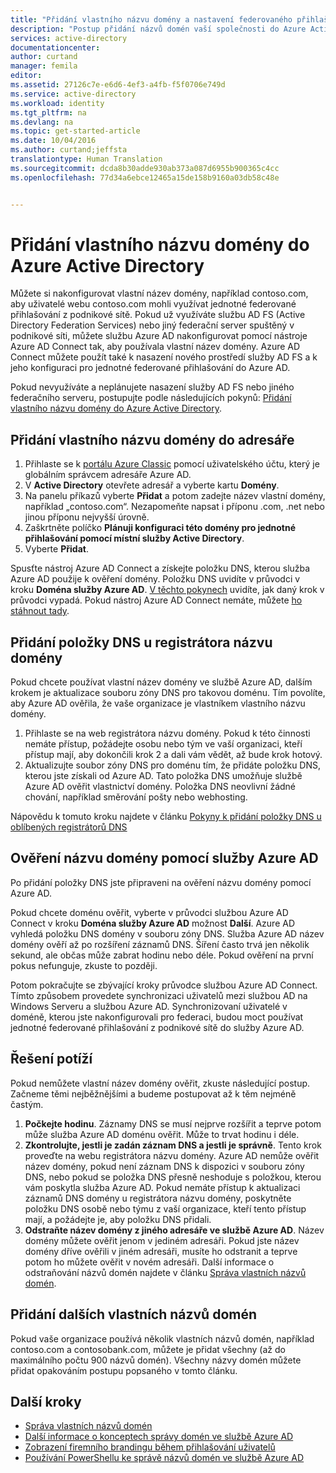 ```yaml
---
title: "Přidání vlastního názvu domény a nastavení federovaného přihlašování ve službě Azure Active Directory | Dokumentace Microsoftu"
description: "Postup přidání názvů domén vaší společnosti do Azure Active Directory a postup nastavení federovaného přihlašování mezi Azure Active Directory a místním federačním řešením."
services: active-directory
documentationcenter: 
author: curtand
manager: femila
editor: 
ms.assetid: 27126c7e-e6d6-4ef3-a4fb-f5f0706e749d
ms.service: active-directory
ms.workload: identity
ms.tgt_pltfrm: na
ms.devlang: na
ms.topic: get-started-article
ms.date: 10/04/2016
ms.author: curtand;jeffsta
translationtype: Human Translation
ms.sourcegitcommit: dcda8b30adde930ab373a087d6955b900365c4cc
ms.openlocfilehash: 77d34a6ebce12465a15de158b9160a03db58c48e


---
```

# <a name="add-your-custom-domain-name-to-azure-active-directory"></a>Přidání vlastního názvu domény do Azure Active Directory
Můžete si nakonfigurovat vlastní název domény, například contoso.com, aby uživatelé webu contoso.com mohli využívat jednotné federované přihlašování z podnikové sítě. Pokud už využíváte službu AD FS (Active Directory Federation Services) nebo jiný federační server spuštěný v podnikové síti, můžete službu Azure AD nakonfigurovat pomocí nástroje Azure AD Connect tak, aby používala vlastní název domény. Azure AD Connect můžete použít také k nasazení nového prostředí služby AD FS a k jeho konfiguraci pro jednotné federované přihlašování do Azure AD.

Pokud nevyužíváte a neplánujete nasazení služby AD FS nebo jiného federačního serveru, postupujte podle následujících pokynů: [Přidání vlastního názvu domény do Azure Active Directory](active-directory-add-domain.md).

## <a name="add-a-custom-domain-name-to-your-directory"></a>Přidání vlastního názvu domény do adresáře
1. Přihlaste se k [portálu Azure Classic](https://manage.windowsazure.com/) pomocí uživatelského účtu, který je globálním správcem adresáře Azure AD.
2. V **Active Directory** otevřete adresář a vyberte kartu **Domény**.
3. Na panelu příkazů vyberte **Přidat** a potom zadejte název vlastní domény, například „contoso.com“. Nezapomeňte napsat i příponu .com, .net nebo jinou příponu nejvyšší úrovně.
4. Zaškrtněte políčko **Plánuji konfiguraci této domény pro jednotné přihlašování pomocí místní služby Active Directory**.
5. Vyberte **Přidat**.

Spusťte nástroj Azure AD Connect a získejte položku DNS, kterou služba Azure AD použije k ověření domény. Položku DNS uvidíte v průvodci v kroku **Doména služby Azure AD**. [V těchto pokynech](connect/active-directory-aadconnect-get-started-custom.md#verify-the-azure-ad-domain-selected-for-federation) uvidíte, jak daný krok v průvodci vypadá. Pokud nástroj Azure AD Connect nemáte, můžete [ho stáhnout tady](http://go.microsoft.com/fwlink/?LinkId=615771).

## <a name="add-the-dns-entry-at-the-domain-name-registrar-for-the-domain"></a>Přidání položky DNS u registrátora názvu domény
Pokud chcete používat vlastní název domény ve službě Azure AD, dalším krokem je aktualizace souboru zóny DNS pro takovou doménu. Tím povolíte, aby Azure AD ověřila, že vaše organizace je vlastníkem vlastního názvu domény.

1. Přihlaste se na web registrátora názvu domény. Pokud k této činnosti nemáte přístup, požádejte osobu nebo tým ve vaší organizaci, kteří přístup mají, aby dokončili krok 2 a dali vám vědět, až bude krok hotový.
2. Aktualizujte soubor zóny DNS pro doménu tím, že přidáte položku DNS, kterou jste získali od Azure AD. Tato položka DNS umožňuje službě Azure AD ověřit vlastnictví domény. Položka DNS neovlivní žádné chování, například směrování pošty nebo webhosting.

Nápovědu k tomuto kroku najdete v článku [Pokyny k přidání položky DNS u oblíbených registrátorů DNS](https://support.office.com/article/Create-DNS-records-for-Office-365-when-you-manage-your-DNS-records-b0f3fdca-8a80-4e8e-9ef3-61e8a2a9ab23/)

## <a name="verify-the-domain-name-with-azure-ad"></a>Ověření názvu domény pomocí služby Azure AD
Po přidání položky DNS jste připraveni na ověření názvu domény pomocí Azure AD.

Pokud chcete doménu ověřit, vyberte v průvodci službou Azure AD Connect v kroku **Doména služby Azure AD** možnost **Další**. Azure AD vyhledá položku DNS domény v souboru zóny DNS. Služba Azure AD název domény ověří až po rozšíření záznamů DNS. Šíření často trvá jen několik sekund, ale občas může zabrat hodinu nebo déle. Pokud ověření na první pokus nefunguje, zkuste to později.

Potom pokračujte se zbývající kroky průvodce službou Azure AD Connect. Tímto způsobem provedete synchronizaci uživatelů mezi službou AD na Windows Serveru a službou Azure AD. Synchronizovaní uživatelé v doméně, kterou jste nakonfigurovali pro federaci, budou moct používat jednotné federované přihlašování z podnikové sítě do služby Azure AD.

## <a name="troubleshooting"></a>Řešení potíží
Pokud nemůžete vlastní název domény ověřit, zkuste následující postup. Začneme těmi nejběžnějšími a budeme postupovat až k těm nejméně častým.

1. **Počkejte hodinu**. Záznamy DNS se musí nejprve rozšířit a teprve potom může služba Azure AD doménu ověřit. Může to trvat hodinu i déle.
2. **Zkontrolujte, jestli je zadán záznam DNS a jestli je správně**. Tento krok proveďte na webu registrátora názvu domény. Azure AD nemůže ověřit název domény, pokud není záznam DNS k dispozici v souboru zóny DNS, nebo pokud se položka DNS přesně neshoduje s položkou, kterou vám poskytla služba Azure AD. Pokud nemáte přístup k aktualizaci záznamů DNS domény u registrátora názvu domény, poskytněte položku DNS osobě nebo týmu z vaší organizace, kteří tento přístup mají, a požádejte je, aby položku DNS přidali.
3. **Odstraňte název domény z jiného adresáře ve službě Azure AD**. Název domény můžete ověřit jenom v jediném adresáři. Pokud jste název domény dříve ověřili v jiném adresáři, musíte ho odstranit a teprve potom ho můžete ověřit v novém adresáři. Další informace o odstraňování názvů domén najdete v článku [Správa vlastních názvů domén](active-directory-add-manage-domain-names.md).

## <a name="add-more-custom-domain-names"></a>Přidání dalších vlastních názvů domén
Pokud vaše organizace používá několik vlastních názvů domén, například contoso.com a contosobank.com, můžete je přidat všechny (až do maximálního počtu 900 názvů domén). Všechny názvy domén můžete přidat opakováním postupu popsaného v tomto článku.

## <a name="next-steps"></a>Další kroky
* [Správa vlastních názvů domén](active-directory-add-manage-domain-names.md)
* [Další informace o konceptech správy domén ve službě Azure AD](active-directory-add-domain-concepts.md)
* [Zobrazení firemního brandingu během přihlašování uživatelů](active-directory-add-company-branding.md)
* [Používání PowerShellu ke správě názvů domén ve službě Azure AD](https://msdn.microsoft.com/library/azure/e1ef403f-3347-4409-8f46-d72dafa116e0#BKMK_ManageDomains)




<!--HONumber=Dec16_HO1-->



